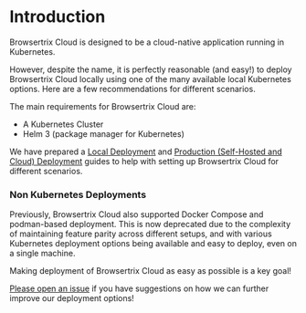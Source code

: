 # Introduction

Browsertrix Cloud is designed to be a cloud-native application running in Kubernetes.

However, despite the name, it is perfectly reasonable (and easy!) to deploy Browsertrix Cloud locally using one of the many available local Kubernetes options. Here are a few recommendations for different scenarios.

The main requirements for Browsertrix Cloud are:

- A Kubernetes Cluster
- Helm 3 (package manager for Kubernetes)

We have prepared a [Local Deployment](./local) and [Production (Self-Hosted and Cloud) Deployment](./production) guides to help with
setting up Browsertrix Cloud for different scenarios.

### Non Kubernetes Deployments

Previously, Browsertrix Cloud also supported Docker Compose and podman-based deployment. This is now deprecated due to the complexity
of maintaining feature parity across different setups, and with various Kubernetes deployment options being available and easy to deploy, even on a single machine.

Making deployment of Browsertrix Cloud as easy as possible is a key goal!

[Please open an issue](https://github.com/webrecorder/browsertrix-cloud/issues/new) if you have suggestions on how we can further improve our deployment options!

